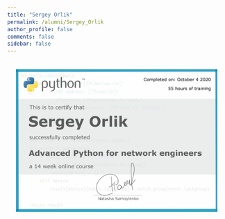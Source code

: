 ```yaml
---
title: "Sergey Orlik"
permalink: /alumni/Sergey_Orlik
author_profile: false
comments: false
sidebar: false
---
```


<div style="padding: 20px;">
  <img src="https://raw.githubusercontent.com/advpyneng/advpyneng.github.io/master/alumni/Sergey_Orlik.png" alt="Advanced Python for network engineers">
</div>


